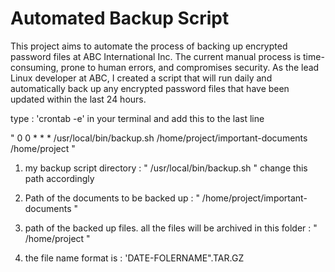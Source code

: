# Automated Backup Script
This project aims to automate the process of backing up encrypted password files at ABC International Inc. The current manual process is time-consuming, prone to human errors, and compromises security. As the lead Linux developer at ABC, I created a script that will run daily and automatically back up any encrypted password files that have been updated within the last 24 hours.


type : 'crontab -e' in your terminal and add this to the last line 

" 0 0 * * * /usr/local/bin/backup.sh /home/project/important-documents  /home/project "

  1. my backup script directory : " /usr/local/bin/backup.sh " 
  change this path accordingly 

  2. Path of the documents to be backed up : " /home/project/important-documents "

  3. path of the backed up files. all the files will be archived in this folder : " /home/project "

  4. the file name format is : 'DATE-FOLERNAME".TAR.GZ
     
